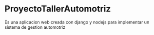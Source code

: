 # ProyectoTallerAutomotriz
Es una aplicacion web creada con django y nodejs para implementar un sistema de gestion automotriz
